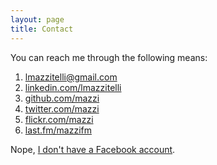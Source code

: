 ```yaml
---
layout: page
title: Contact
---
```


You can reach me through the following means:

1. <lmazzitelli@gmail.com>
2. [linkedin.com/lmazzitelli](http://www.linkedin.com/in/lmazzitelli)
3. [github.com/mazzi](http://www.github.com/mazzi)
4. [twitter.com/mazzi](http://www.twitter.com/mazzi)
5. [flickr.com/mazzi](http://www.flickr.com/mazzi)
6. [last.fm/mazzifm](http://www.last.fm/user/mazzifm)

Nope, [I don't have a Facebook account](http://edition.cnn.com/2013/02/25/opinion/rushkoff-why-im-quitting-facebook).
